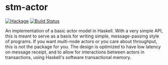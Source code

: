 # stm-actor

[![Hackage](https://img.shields.io/hackage/v/stm-actor.svg)](https://hackage.haskell.org/package/stm-actor)
[![Build Status](https://travis-ci.org/SamuelSchlesinger/stm-actor.svg?branch=master)](https://travis-ci.org/SamuelSchlesinger/stm-actor)

An implementation of a basic actor model in Haskell. With a very simple API,
this is meant to serve as a basis for writing simple, message-passing style
of programs. If you want multi-node actors or you care about throughput, this
is not the package for you. The design is optimized to have low latency on
message receipt, and to allow for interactions between actors in transactions, using
Haskell's software transactional memory.

